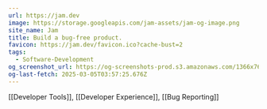 ```yaml
---
url: https://jam.dev
image: https://storage.googleapis.com/jam-assets/jam-og-image.png
site_name: Jam
title: Build a bug-free product.
favicon: https://jam.dev/favicon.ico?cache-bust=2
tags:
  - Software-Development
og_screenshot_url: https://og-screenshots-prod.s3.amazonaws.com/1366x768/80/false/5ea11288f688d75a4d2cc189fe4da2faebb5b4ad4aed453240e568e77035fd3a.jpeg
og-last-fetch: 2025-03-05T03:57:25.676Z
---
```

[[Developer Tools]], [[Developer Experience]], [[Bug Reporting]]

